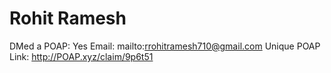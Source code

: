 # Rohit Ramesh

DMed a POAP: Yes
Email: mailto:rrohitramesh710@gmail.com
Unique POAP Link: http://POAP.xyz/claim/9p6t51